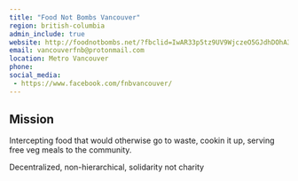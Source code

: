 ```yaml
---
title: "Food Not Bombs Vancouver"
region: british-columbia
admin_include: true
website: http://foodnotbombs.net/?fbclid=IwAR33p5tz9UV9WjczeO5GJdhDOhA34ajM_xlw8Tr34tEA8eMrNcP3wd1XKKs
email: vancouverfnb@protonmail.com
location: Metro Vancouver
phone: 
social_media: 
 - https://www.facebook.com/fnbvancouver/
---
```


## Mission

Intercepting food that would otherwise go to waste, cookin it up, serving free veg meals to the community.

Decentralized, non-hierarchical, solidarity not charity

